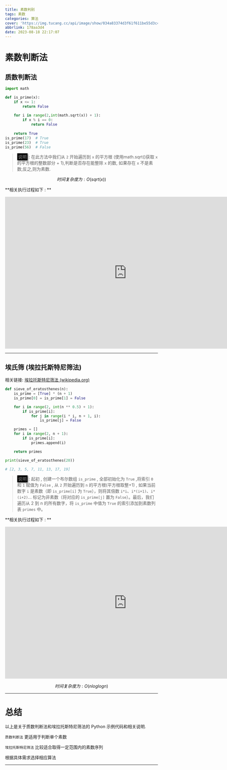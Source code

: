 ```yaml
---
title: 素数判别
tags: 素数
categories: 算法
cover: 'https://img.tucang.cc/api/image/show/034a83374d3f61f611be55d3c41f944b'
abbrlink: 178aa3d4
date: 2023-08-18 22:17:07
---
```


# 素数判断法

## 质数判断法

```python
import math

def is_prime(x):
    if x <= 1:
        return False
    
    for i in range(2,int(math.sqrt(x)) + 1):
        if x % i == 0:
            return False
        
    return True
is_prime(17)  # True
is_prime(23)  # True
is_prime(56)  # False
```

> <span style="box-shadow: 2px 2px 4px rgba(0, 0, 0, 0.5); padding: 3px; background-color: black;"><strong>说明</strong></span> : 在此方法中我们从 `2` 开始遍历到 `x` 的平方根 (使用math.sqrt()获取 `x`  的平方根的整数部分 + 1),判断是否存在能整除 `x` 的数, 如果存在 `x` 不是素数;反之,则为素数.

$$
时间复杂度为: O(sqrt(x))
$$

**相关执行过程如下 : **



<iframe width="800" height="500" frameborder="0" src="https://pythontutor.com/iframe-embed.html#code=import%20math%0A%0Adef%20is_prime%28x%29%3A%0A%20%20%20%20if%20x%20%3C%3D%201%3A%0A%20%20%20%20%20%20%20%20return%20False%0A%20%20%20%20%0A%20%20%20%20for%20i%20in%20range%282,int%28math.sqrt%28x%29%29%20%2B%201%29%3A%0A%20%20%20%20%20%20%20%20if%20x%20%25%20i%20%3D%3D%200%3A%0A%20%20%20%20%20%20%20%20%20%20%20%20return%20False%0A%20%20%20%20%20%20%20%20%0A%20%20%20%20return%20True%0Ais_prime%2817%29%20%20%23%20True%0Ais_prime%2823%29%20%20%23%20True%0Ais_prime%2856%29%20%20%23%20False&codeDivHeight=400&codeDivWidth=350&cumulative=true&curInstr=14&heapPrimitives=true&origin=opt-frontend.js&py=3&rawInputLstJSON=%5B%5D&textReferences=false"> </iframe>



******

## 埃氏筛 (埃拉托斯特尼筛法)

相关链接: [埃拉托斯特尼筛法  (wikipedia.org)](https://zh.wikipedia.org/wiki/埃拉托斯特尼筛法#Python_3.6-3.10)

```python
def sieve_of_eratosthenes(n):
    is_prime = [True] * (n + 1)
    is_prime[0] = is_prime[1] = False

    for i in range(2, int(n ** 0.5) + 1):
        if is_prime[i]:
            for j in range(i * i, n + 1, i):
                is_prime[j] = False

    primes = []
    for i in range(2, n + 1):
        if is_prime[i]:
            primes.append(i)

    return primes

print(sieve_of_eratosthenes(20))

# [2, 3, 5, 7, 11, 13, 17, 19]
```

><span style="box-shadow: 2px 2px 4px rgba(0, 0, 0, 0.5); padding: 3px; background-color: black;"><strong>说明</strong></span> : 起初 , 创建一个布尔数组 `is_prime` , 全部初始化为 `True` ,将索引 `0` 和 `1` 赋值为 `False` , 从 `2`  开始遍历到 `n` 的平方根(平方根取整+1) , 如果当前数字 `i` 是素数（即 `is_prime[i]` 为 `True`），则将其倍数 `i*i`、`i*(i+1)`、`i*(i+2)`... 标记为非素数（将对应的 `is_prime[j]` 置为 `False`）。最后，我们遍历从 2 到 n 的所有数字，将 `is_prime` 中值为 `True` 的索引添加到素数列表 `primes` 中。 

**相关执行过程如下 : **



<iframe width="800" height="500" frameborder="0" src="https://pythontutor.com/iframe-embed.html#code=def%20sieve_of_eratosthenes%28n%29%3A%0A%20%20%20%20is_prime%20%3D%20%5BTrue%5D%20*%20%28n%20%2B%201%29%0A%20%20%20%20is_prime%5B0%5D%20%3D%20is_prime%5B1%5D%20%3D%20False%0A%0A%20%20%20%20for%20i%20in%20range%282,%20int%28n%20**%200.5%29%20%2B%201%29%3A%0A%20%20%20%20%20%20%20%20if%20is_prime%5Bi%5D%3A%0A%20%20%20%20%20%20%20%20%20%20%20%20for%20j%20in%20range%28i%20*%20i,%20n%20%2B%201,%20i%29%3A%0A%20%20%20%20%20%20%20%20%20%20%20%20%20%20%20%20is_prime%5Bj%5D%20%3D%20False%0A%0A%20%20%20%20primes%20%3D%20%5B%5D%0A%20%20%20%20for%20i%20in%20range%282,%20n%20%2B%201%29%3A%0A%20%20%20%20%20%20%20%20if%20is_prime%5Bi%5D%3A%0A%20%20%20%20%20%20%20%20%20%20%20%20primes.append%28i%29%0A%0A%20%20%20%20return%20primes%0A%0Aprint%28sieve_of_eratosthenes%2820%29%29&codeDivHeight=400&codeDivWidth=350&cumulative=true&curInstr=90&heapPrimitives=true&origin=opt-frontend.js&py=3&rawInputLstJSON=%5B%5D&textReferences=false"> </iframe>

$$
时间复杂度为:O(n log log n)
$$

******

# 总结

以上是关于质数判断法和埃拉托斯特尼筛法的 Python 示例代码和相关说明.

`质数判断法` 更适用于判断单个素数

`埃拉托斯特尼筛法` 比较适合取得一定范围内的素数序列

根据具体需求选择相应算法

******


